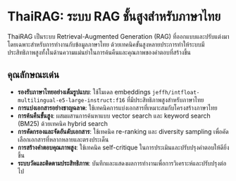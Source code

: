 # ThaiRAG: ระบบ RAG ชั้นสูงสำหรับภาษาไทย

ThaiRAG เป็นระบบ Retrieval-Augmented Generation (RAG) ที่ออกแบบและปรับแต่งมาโดยเฉพาะสำหรับการทำงานกับข้อมูลภาษาไทย ด้วยเทคนิคขั้นสูงหลายประการทำให้ระบบมีประสิทธิภาพสูงทั้งในด้านความแม่นยำในการค้นคืนและคุณภาพของคำตอบที่สร้างขึ้น

## คุณลักษณะเด่น

- **รองรับภาษาไทยอย่างเต็มรูปแบบ**: ใช้โมเดล embeddings `jeffh/intfloat-multilingual-e5-large-instruct:f16` ที่มีประสิทธิภาพสูงสำหรับภาษาไทย
- **การแบ่งเอกสารอย่างชาญฉลาด**: ใช้เทคนิคการแบ่งเอกสารที่เหมาะสมกับโครงสร้างภาษาไทย
- **การค้นคืนขั้นสูง**: ผสมผสานการค้นหาแบบ vector search และ keyword search (BM25) ด้วยเทคนิค hybrid search
- **การคัดกรองและจัดอันดับเอกสาร**: ใช้เทคนิค re-ranking และ diversity sampling เพื่อคัดเลือกเอกสารที่หลากหลายและตรงประเด็น
- **การสร้างคำตอบคุณภาพสูง**: ใช้เทคนิค self-critique ในการประเมินและปรับปรุงคำตอบให้ดียิ่งขึ้น
- **ระบบวัดและติดตามประสิทธิภาพ**: บันทึกและแสดงผลการทำงานเพื่อการวิเคราะห์และปรับปรุงต่อไป